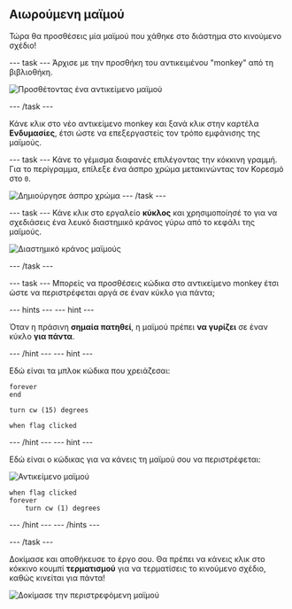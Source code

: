 ## Αιωρούμενη μαϊμού

Τώρα θα προσθέσεις μία μαϊμού που χάθηκε στο διάστημα στο κινούμενο σχέδιο!

--- task --- 
Άρχισε με την προσθήκη του αντικειμένου "monkey" από τη βιβλιοθήκη.

![Προσθέτοντας ένα αντικείμενο μαϊμού](images/space-monkey-sprite.png)

--- /task ---

Κάνε κλικ στο νέο αντικείμενο monkey και ξανά κλικ στην καρτέλα **Ενδυμασίες**, έτσι ώστε να επεξεργαστείς τον τρόπο εμφάνισης της μαϊμούς.

--- task --- Κάνε το γέμισμα διαφανές επιλέγοντας την κόκκινη γραμμή. Για το περίγραμμα, επίλεξε ένα άσπρο χρώμα μετακινώντας τον Κορεσμό στο `0`.

![Δημιούργησε άσπρο χρώμα](images/make-white.png) --- /task ---

--- task ---
Κάνε κλικ στο εργαλείο **κύκλος** και χρησιμοποίησέ το για να σχεδιάσεις ένα λευκό διαστημικό κράνος γύρω από το κεφάλι της μαϊμούς.

![Διαστημικό κράνος μαϊμούς](images/space-monkey-edit.png)

--- /task ---

--- task --- Μπορείς να προσθέσεις κώδικα στο αντικείμενο monkey έτσι ώστε να περιστρέφεται αργά σε έναν κύκλο για πάντα;

--- hints ---
 --- hint ---

Όταν η πράσινη **σημαία πατηθεί**, η μαϊμού πρέπει **να γυρίζει** σε έναν κύκλο **για πάντα**.

--- /hint --- --- hint ---

Εδώ είναι τα μπλοκ κώδικα που χρειάζεσαι:

```blocks3
forever
end

turn cw (15) degrees

when flag clicked
```

--- /hint --- --- hint ---

Εδώ είναι ο κώδικας για να κάνεις τη μαϊμού σου να περιστρέφεται:

![Αντικείμενο μαϊμού](images/sprite-monkey.png)

```blocks3
when flag clicked
forever
    turn cw (1) degrees
```

--- /hint --- --- /hints ---

--- /task ---

Δοκίμασε και αποθήκευσε το έργο σου. Θα πρέπει να κάνεις κλικ στο κόκκινο κουμπί **τερματισμού** για να τερματίσεις το κινούμενο σχέδιο, καθώς κινείται για πάντα!

![Δοκίμασε την περιστρεφόμενη μαϊμού](images/space-spin-test.png)